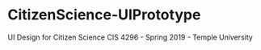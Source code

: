 # CitizenScience-UIPrototype
UI Design for Citizen Science 
CIS 4296 - Spring 2019 - Temple University
